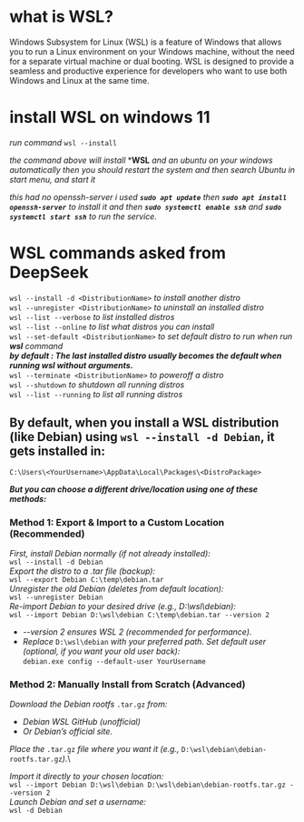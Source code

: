 # what is WSL?

Windows Subsystem for Linux (WSL) is a feature of Windows that allows you to run a Linux environment on your Windows machine, without the need for a separate virtual machine or dual booting. WSL is designed to provide a seamless and productive experience for developers who want to use both Windows and Linux at the same time.

# install WSL on windows 11

*run command* `wsl --install`

*the command above will install* ***WSL** *and an ubuntu on your windows automatically then you should restart the system and then search Ubuntu in start menu, and start it*

*this had no openssh-server i used* ***`sudo apt update`*** *then* ***`sudo apt install openssh-server`*** *to install it and then* ***`sudo systemctl enable ssh`*** *and* ***`sudo systemctl start ssh`*** *to run the service.*

# WSL commands asked from DeepSeek

`wsl --install -d <DistributionName>` *to install another distro*\
`wsl --unregister <DistributionName>` *to uninstall an installed distro*\
`wsl --list --verbose` *to list installed distros*\
`wsl --list --online` *to list what distros you can install*\
`wsl --set-default <DistributionName>` *to set default distro to run when run* ***wsl*** *command*\
***by default : The last installed distro usually becomes the default when running wsl without arguments.***\
`wsl --terminate <DistributionName>` *to poweroff a distro*\
`wsl --shutdown` *to shutdown all running distros*\
`wsl --list --running` *to list all running distros*


## By default, when you install a WSL distribution (like Debian) using `wsl --install -d Debian`, it gets installed in:
`C:\Users\<YourUsername>\AppData\Local\Packages\<DistroPackage>`

***But you can choose a different drive/location using one of these methods:***

### Method 1: Export & Import to a Custom Location (Recommended)

*First, install Debian normally (if not already installed):*\
`wsl --install -d Debian`\
*Export the distro to a .tar file (backup):*\
`wsl --export Debian C:\temp\debian.tar`\
*Unregister the old Debian (deletes from default location):*\
`wsl --unregister Debian`\
*Re-import Debian to your desired drive (e.g., D:\wsl\debian):*\
`wsl --import Debian D:\wsl\debian C:\temp\debian.tar --version 2`
* *--version 2 ensures WSL 2 (recommended for performance).*
* *Replace* `D:\wsl\debian` *with your preferred path.*
*Set default user (optional, if you want your old user back):*\
`debian.exe config --default-user YourUsername`

### Method 2: Manually Install from Scratch (Advanced)

*Download the Debian rootfs* `.tar.gz` *from:*
* *Debian WSL GitHub (unofficial)*
* *Or Debian’s official site.*

*Place the* `.tar.gz` *file where you want it (e.g.,* `D:\wsl\debian\debian-rootfs.tar.gz`*).*\

*Import it directly to your chosen location:*\
`wsl --import Debian D:\wsl\debian D:\wsl\debian\debian-rootfs.tar.gz --version 2`\
*Launch Debian and set a username:*\
`wsl -d Debian`
